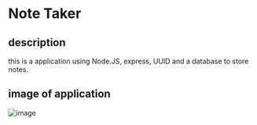 # Note Taker

## description
this is a application using Node.JS, express, UUID and a database to store notes.

## image of application
![image](https://user-images.githubusercontent.com/95316362/162537633-0a6d2683-741b-4a1e-849c-e882fc68d951.png)
